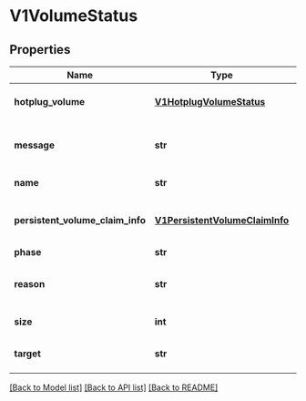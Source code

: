# V1VolumeStatus

## Properties
Name | Type | Description | Notes
------------ | ------------- | ------------- | -------------
**hotplug_volume** | [**V1HotplugVolumeStatus**](V1HotplugVolumeStatus.md) | If the volume is hotplug, this will contain the hotplug status. | [optional] 
**message** | **str** | Message is a detailed message about the current hotplug volume phase | [optional] 
**name** | **str** | Name is the name of the volume | 
**persistent_volume_claim_info** | [**V1PersistentVolumeClaimInfo**](V1PersistentVolumeClaimInfo.md) | PersistentVolumeClaimInfo is information about the PVC that handler requires during start flow | [optional] 
**phase** | **str** | Phase is the phase | [optional] 
**reason** | **str** | Reason is a brief description of why we are in the current hotplug volume phase | [optional] 
**size** | **int** | Represents the size of the volume | [optional] 
**target** | **str** | Target is the target name used when adding the volume to the VM, eg: vda | 

[[Back to Model list]](../README.md#documentation-for-models) [[Back to API list]](../README.md#documentation-for-api-endpoints) [[Back to README]](../README.md)


